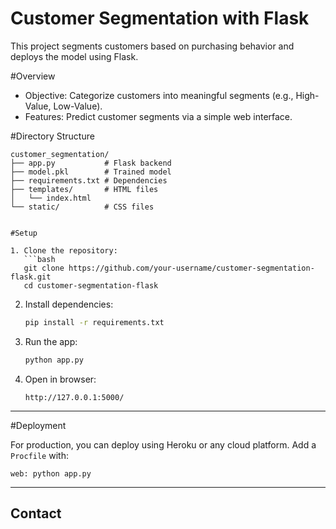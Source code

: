 

# Customer Segmentation with Flask

This project segments customers based on purchasing behavior and deploys the model using Flask.

#Overview

- Objective: Categorize customers into meaningful segments (e.g., High-Value, Low-Value).  
- Features: Predict customer segments via a simple web interface.

#Directory Structure

```
customer_segmentation/
├── app.py           # Flask backend
├── model.pkl        # Trained model
├── requirements.txt # Dependencies
├── templates/       # HTML files
│   └── index.html
└── static/          # CSS files


#Setup

1. Clone the repository:
   ```bash
   git clone https://github.com/your-username/customer-segmentation-flask.git
   cd customer-segmentation-flask
   ```

2. Install dependencies:
   ```bash
   pip install -r requirements.txt
   ```

3. Run the app:
   ```bash
   python app.py
   ```

4. Open in browser:
   ```
   http://127.0.0.1:5000/
   ```

---

#Deployment

For production, you can deploy using Heroku or any cloud platform. Add a `Procfile` with:
```
web: python app.py
```

---

## **Contact**


